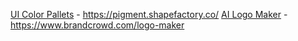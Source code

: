 [UI Color Pallets](https://pigment.shapefactory.co/) - https://pigment.shapefactory.co/
[AI Logo Maker](https://www.brandcrowd.com/logo-maker) - https://www.brandcrowd.com/logo-maker


